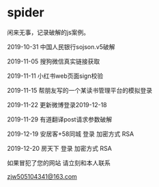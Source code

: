 # spider
闲来无事，记录破解的js案例。


2019-10-31       中国人民银行sojson.v5破解

2019-11-05       搜狗微信真实链接获取

2019-11-11       小红书web页面sign校验

2019-11-15       帮朋友写的一个某读书管理平台的模拟登录

2019-11-22       更新微博登录2019-12-18  

2019-11-29       有道翻译post请求参数破解

2019-12-19       安居客+58同城  登录   加密方式 RSA

2019-12-20       房天下  登录         加密方式 RSA


如果冒犯了您的网站   请立刻和本人联系

zjw505104341@163.com

